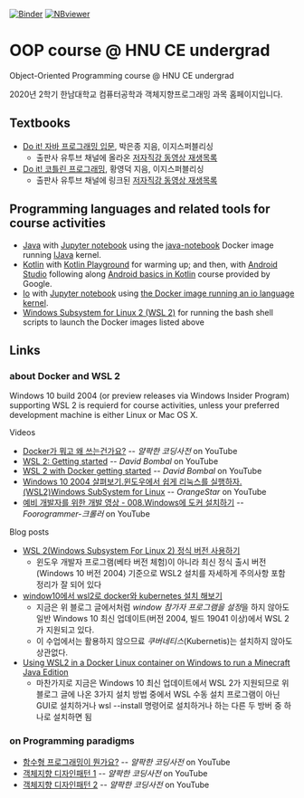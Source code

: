 [![Binder](https://mybinder.org/badge_logo.svg)](https://mybinder.org/v2/gh/hnu-pl/oop2020fall/master?urlpath=lab)
[![NBviewer](https://raw.githubusercontent.com/jupyter/design/master/logos/Badges/nbviewer_badge.svg)](https://nbviewer.jupyter.org/github/hnu-pl/oop2020fall/tree/master/)

# OOP course @ HNU CE undergrad
Object-Oriented Programming course @ HNU CE undergrad

2020년 2학기 한남대학교 컴퓨터공학과 객체지향프로그래밍 과목 홈페이지입니다.


## Textbooks
* [Do it! 자바 프로그래밍 입문](http://www.easyspub.co.kr/20_Menu/BookView/267), 박은종 지음, 이지스퍼블리싱
  - 출판사 유투브 채널에 올라온 [저자직강 동영상 재생목록](https://www.youtube.com/playlist?list=PLG7te9eYUi7typZrH4fqXvs4E22ZFn1Nj)
* [Do it! 코틀린 프로그래밍](http://www.easyspub.co.kr/20_Menu/BookView/312), 황영덕 지음, 이지스퍼블리싱
  - 출판사 유투브 채널에 링크된 [저자직강 동영상 재생목록](https://www.youtube.com/playlist?list=PLccJpFPBw-NxL6agtfLvjtX8ohcZqDc17)


## Programming languages and related tools for course activities
 * [Java](https://www.oracle.com/kr/java/)
   with [Jupyter notebook](https://jupyter.org/)
   using the [java-notebook](https://github.com/jbindinga/java-notebook) Docker image
   running [IJava](https://github.com/SpencerPark/IJava) kernel.
 * [Kotlin](https://kotlinlang.org/)
   with
   [Kotlin Playground](https://play.kotlinlang.org/) for warming up;
   and then,
   with
   [Android Studio](https://developer.android.com/studio)
   following along
   [Android basics in Kotlin](https://developer.android.com/courses/topics/android-basics-kotlin)
   course provided by Google.
 * [Io](http://iolanguage.org/)
   with [Jupyter notebook](https://jupyter.org/)
   using [the Docker image running an io language kernel](https://github.com/kyagrd/iio).
 * [Windows Subsystem for Linux 2 (WSL 2)](https://docs.microsoft.com/ko-kr/windows/wsl/) for running the bash shell scripts to launch the Docker images listed above


## Links

### about Docker and WSL 2 
Windows 10 build 2004 (or preview releases via Windows Insider Program) supporting WSL 2 is requierd for course activities,
unless your preferred development machine is either Linux or Mac OS X.

Videos
* [Docker가 뭐고 왜 쓰는건가요?](https://youtu.be/tPjpcsgxgWc) -- *얄팍한 코딩사전* on YouTube
* [WSL 2: Getting started](https://youtu.be/_fntjriRe48) -- *David Bombal* on YouTube
* [WSL 2 with Docker getting started](https://youtu.be/5RQbdMn04Oc) -- *David Bombal* on YouTube
* [Windows 10 2004 살펴보기.윈도우에서 쉽게 리눅스를 실행하자.(WSL2)Windows SubSystem for Linux](https://youtu.be/VfX9a1Nvx_Q) -- *OrangeStar* on YouTube
* [예비 개발자를 위한 개발 영상 - 008.Windows에 도커 설치하기](https://youtu.be/DceEWpkng8M) -- *Foorogrammer-크롤러* on YouTube

Blog posts
* [WSL 2(Windows Subsystem For Linux 2) 정식 버전 사용하기](https://www.lesstif.com/software-architect/wsl-2-windows-subsystem-for-linux-2-89555812.html)
    - 윈도우 개발자 프로그램(베타 버전 체험)이 아니라 최신 정식 출시 버전(Windows 10 버전 2004) 기준으로 WSL2 설치를 자세하게 주의사항 포함 정리가 잘 되어 있다
* [window10에서 wsl2로 docker와 kubernetes 설치 해보기](https://evanjin.dev/development/window10%EC%97%90%EC%84%9C-wsl2%EB%A1%9C-docker%EC%99%80-kubernetes-%EC%84%A4%EC%B9%98-%ED%95%B4%EB%B3%B4%EA%B8%B0/) <br>
    - 지금은 위 블로그 글에서처럼 *window 참가자 프로그램을 설정*을 하지 않아도 일반 Windows 10 최신 업데이트(버전 2004, 빌드 19041 이상)에서 WSL 2가 지원되고 있다. 
    - 이 수업에서는 활용하지 않으므료 *쿠버네티스*(Kubernetis)는 설치하지 않아도 상관없다.
* [Using WSL2 in a Docker Linux container on Windows to run a Minecraft Java Edition](https://techcommunity.microsoft.com/t5/windows-dev-appconsult/using-wsl2-in-a-docker-linux-container-on-windows-to-run-a/ba-p/1482133)
    - 마찬가지로 지금은 Windows 10 최신 업데이트에서 WSL 2가 지원되므로 위 블로그 글에 나온 3가지 설치 방법 중에서 WSL 수동 설치 프로그램이 아닌 GUI로 설치하거나 wsl --install 명령어로 설치하거나 하는 다른 두 방버 중 하나로 설치하면 됨


### on Programming paradigms
* [함수형 프로그래밍이 뭔가요?](https://youtu.be/jVG5jvOzu9Y) -- *얄팍한 코딩사전* on YouTube
* [객체지향 디자인패턴 1](https://youtu.be/lJES5TQTTWE) -- *얄팍한 코딩사전* on YouTube
* [객체지향 디자인패턴 2](https://youtu.be/q3_WXP9pPUQ) -- *얄팍한 코딩사전* on YouTube

